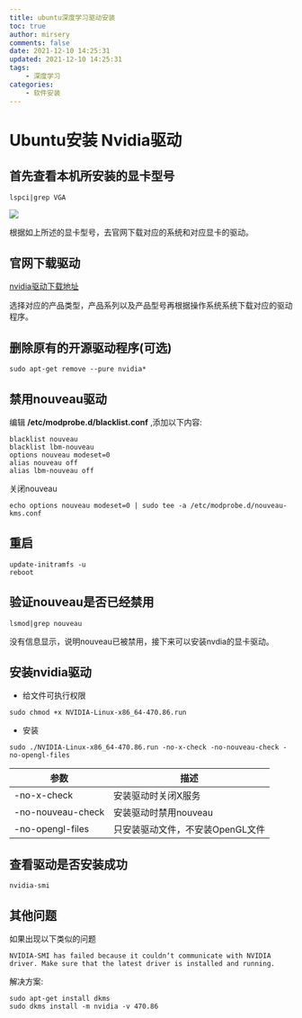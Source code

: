 ```yaml
---
title: ubuntu深度学习驱动安装
toc: true
author: mirsery
comments: false
date: 2021-12-10 14:25:31
updated: 2021-12-10 14:25:31
tags:
    - 深度学习
categories:
    - 软件安装
---
```


# Ubuntu安装 Nvidia驱动

<!-- toc -->

## 首先查看本机所安装的显卡型号

```shell
lspci|grep VGA
```
![](C5902CF2-5023-414E-9BBA-D7FE625ECA55.png)

根据如上所述的显卡型号，去官网下载对应的系统和对应显卡的驱动。

## 官网下载驱动

[nvidia驱动下载地址](https://www.nvidia.cn/Download/index.aspx)

选择对应的产品类型，产品系列以及产品型号再根据操作系统系统下载对应的驱动程序。

## 删除原有的开源驱动程序(可选)

```shell
sudo apt-get remove --pure nvidia*
```

## 禁用nouveau驱动 
编辑 **/etc/modprobe.d/blacklist.conf** ,添加以下内容:

```
blacklist nouveau
blacklist lbm-nouveau
options nouveau modeset=0
alias nouveau off
alias lbm-nouveau off
```

关闭nouveau
```shell
echo options nouveau modeset=0 | sudo tee -a /etc/modprobe.d/nouveau-kms.conf
```

## 重启
```shell
update-initramfs -u 
reboot
```

## 验证nouveau是否已经禁用

```shell
lsmod|grep nouveau
```
没有信息显示，说明nouveau已被禁用，接下来可以安装nvdia的显卡驱动。

## 安装nvidia驱动 

- 给文件可执行权限

```shell
sudo chmod +x NVIDIA-Linux-x86_64-470.86.run
```

- 安装

```shell
sudo ./NVIDIA-Linux-x86_64-470.86.run -no-x-check -no-nouveau-check -no-opengl-files
```

|参数|描述|
|---|---|
|-no-x-check|安装驱动时关闭X服务|
|-no-nouveau-check|安装驱动时禁用nouveau|
|-no-opengl-files|只安装驱动文件，不安装OpenGL文件|


## 查看驱动是否安装成功

```shell
nvidia-smi
```

## 其他问题

如果出现以下类似的问题
```
NVIDIA-SMI has failed because it couldn‘t communicate with NVIDIA driver. Make sure that the latest driver is installed and running.
```
解决方案:
```shell
sudo apt-get install dkms
sudo dkms install -m nvidia -v 470.86
```

